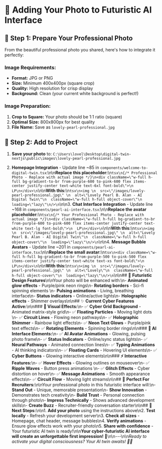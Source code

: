 # 🚀 Adding Your Photo to Futuristic AI Interface

## 📸 **Step 1: Prepare Your Professional Photo**

From the beautiful professional photo you shared, here's how to integrate it perfectly:

### **Image Requirements:**
- **Format:** JPG or PNG
- **Size:** Minimum 400x400px (square crop)
- **Quality:** High resolution for crisp display
- **Background:** Clean (your current white background is perfect!)

### **Image Preparation:**
1. **Crop to Square:** Your photo should be 1:1 ratio (square)
2. **Optimal Size:** 800x800px for best quality
3. **File Name:** Save as `lovely-pearl-professional.jpg`

## 🔧 **Step 2: Add to Project**

1. **Save your photo** to: `C:\Users\lovel\Desktop\digital-twin-nextjs\public\images\lovely-pearl-professional.jpg`

2. **Homepage Integration** - Update line ~85 in `components/welcome-to-digital-twin.tsx`:\n\n**Replace this placeholder:**\n```tsx\n{/* Professional Photo - Replace with actual image */}\n<div className=\"w-full h-full bg-gradient-to-br from-purple-600 to-pink-600 flex items-center justify-center text-white text-6xl font-bold\">\n  LP\n</div>\n```\n\n**With this:**\n```tsx\n<img \n  src=\"/images/lovely-pearl-professional.jpg\" \n  alt=\"Lovely Pearl B. Alan - AI Digital Twin\"\n  className=\"w-full h-full object-cover\"\n  loading=\"lazy\"\n/>\n```\n\n3. **Chat Interface Integration** - Update line ~168 in `components/pearl-ai-interface.tsx`:\n\n**Replace the avatar placeholder:**\n```tsx\n{/* Your Professional Photo - Replace with actual image */}\n<div className=\"w-full h-full bg-gradient-to-br from-purple-600 to-pink-600 flex items-center justify-center text-white text-lg font-bold\">\n  LP\n</div>\n```\n\n**With this:**\n```tsx\n<img \n  src=\"/images/lovely-pearl-professional.jpg\" \n  alt=\"Lovely Pearl B. Alan - AI Digital Twin\"\n  className=\"w-full h-full object-cover\"\n  loading=\"lazy\"\n/>\n```\n\n4. **Message Bubble Avatars** - Update line ~201 in `components/pearl-ai-interface.tsx`:\n\n**Replace the small avatar:**\n```tsx\n<div className=\"w-full h-full bg-gradient-to-br from-purple-500 to-pink-500 flex items-center justify-center text-white text-xs font-bold\">\n  LP\n</div>\n```\n\n**With this:**\n```tsx\n<img \n  src=\"/images/lovely-pearl-professional.jpg\" \n  alt=\"Lovely\"\n  className=\"w-full h-full object-cover\"\n  loading=\"lazy\"\n/>\n```\n\n## 🎨 **Futuristic Design Features**\n\nYour photo will be enhanced with:\n- **Animated glow effects** - Purple/pink neon rings\n- **Rotating borders** - Sci-fi spinning elements  \n- **Pulsing animations** - Living, breathing interface\n- **Status indicators** - Online/active lights\n- **Holographic effects** - Shimmer overlays\n\n## ✨ **Current Cyber Features Active:**\n\n### **🔮 Visual Effects:**\n- ✅ **Cyber Grid Background** - Animated matrix-style grid\n- ✅ **Floating Particles** - Moving light dots  \n- ✅ **Circuit Lines** - Flowing neon pathways\n- ✅ **Holographic Shimmer** - Rainbow light effects\n- ✅ **Neon Text Glows** - Purple/pink text effects\n- ✅ **Rotating Elements** - Spinning border rings\n\n### **🤖 AI Interface Elements:**\n- ✅ **AI Avatar Animations** - Glowing, pulsing photo frame\n- ✅ **Status Indicators** - Online/sync status lights\n- ✅ **Neural Pathways** - Animated connection lines\n- ✅ **Typing Animations** - AI thinking indicators\n- ✅ **Floating Cards** - Hovering UI elements\n- ✅ **Cyber Buttons** - Glowing interactive elements\n\n### **⚡ Interactive Features:**\n- ✅ **Hover Effects** - Glowing outlines on mouseover\n- ✅ **Ripple Waves** - Button press animations  \n- ✅ **Glitch Effects** - Cyber distortion on hover\n- ✅ **Message Animations** - Smooth appearance effects\n- ✅ **Circuit Flow** - Moving light streams\n\n## 🎯 **Perfect For Recruiters:**\n\nYour professional photo in this futuristic interface will:\n- **Stand Out** - Unique, memorable presentation\n- **Show Innovation** - Demonstrates tech creativity\n- **Build Trust** - Personal connection through photo\n- **Impress Technically** - Shows advanced development skills\n- **Create Buzz** - Recruiter-friendly conversation starter\n\n## 🚀 **Next Steps:**\n\n1. **Add your photo** using the instructions above\n2. **Test locally** - Refresh your development server\n3. **Check all sizes** - Homepage, chat header, message bubbles\n4. **Verify animations** - Ensure glow effects work with your photo\n5. **Share with confidence** - Your futuristic AI twin is ready!\n\n**Your cyber-futuristic AI interface will create an unforgettable first impression!** 🌟\n\n---\n\n*Ready to activate your digital consciousness? Your AI twin awaits! 🤖✨*